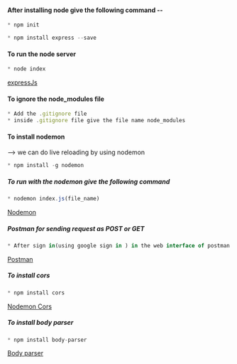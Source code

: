 #### After installing node give the following command --
```javascript 
* npm init 
```
```javascript 
* npm install express --save
```
#### To run the node server 
```javascript 
* node index
```
[expressJs](https://expressjs.com/en/4x/api.html)

#### To ignore the node_modules file 
```javascript 
* Add the .gitignore file 
* inside .gitignore file give the file name node_modules
```
#### To install nodemon
--> we can do live reloading by using nodemon
```javascript 
* npm install -g nodemon
```
##### To run with the nodemon give the following command 
```javascript 
* nodemon index.js(file_name)
```
[Nodemon](https://www.npmjs.com/package/nodemon)

##### Postman for sending request as POST or GET 
```javascript
* After sign in(using google sign in ) in the web interface of postman.

```
[Postman](https://nasim92.postman.co/build/workspace/My-Workspace~d3893db8-591d-457a-892b-8e6cb61ce68d)

##### To install cors 
```javascript
* npm install cors
```
[Nodemon Cors](http://expressjs.com/en/resources/middleware/cors.html)

##### To install body parser 
```javascript
* npm install body-parser
```

[Body parser](http://expressjs.com/en/resources/middleware/body-parser.html)